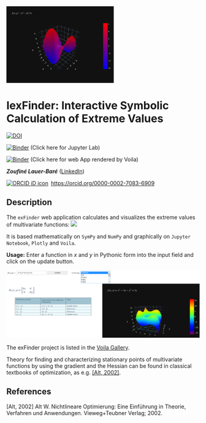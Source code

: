 <img src=Figures/fig2.svg height='200' >

# IexFinder: Interactive Symbolic Calculation of Extreme Values

[![DOI](https://zenodo.org/badge/424138887.svg)](https://zenodo.org/badge/latestdoi/424138887)

[![Binder](https://mybinder.org/badge_logo.svg)](https://mybinder.org/v2/gh/zolabar/IexFinder/HEAD) (Click here for Jupyter Lab)

[![Binder](https://mybinder.org/badge_logo.svg)](https://mybinder.org/v2/gh/zolabar/IexFinder/main?urlpath=voila%2Frender%2F/IexFinder_voila.ipynb) (Click here for web App rendered by Voila)

***Zoufiné Lauer-Baré*** ([LinkedIn](https://www.linkedin.com/in/zoufine-lauer-bare-14677a77)) <div itemscope itemtype="https://schema.org/Person"><a itemprop="sameAs" content="https://orcid.org/0000-0002-7083-6909" href="https://orcid.org/0000-0002-7083-6909" target="orcid.widget" rel="me noopener noreferrer" style="vertical-align:top;"><img src="https://orcid.org/sites/default/files/images/orcid_16x16.png" style="width:1em;margin-right:.5em;" alt="ORCID iD icon">https://orcid.org/0000-0002-7083-6909</a></div>

## Description

The ```exFinder``` web application calculates and visualizes the extreme values of multivariate functions: 
<img src="https://render.githubusercontent.com/render/math?math=f:\mathbb{R}^2\to\mathbb{R}">

It is based mathematically on ```SymPy``` and ```NumPy``` and graphically on ```Jupyter Notebook```, ```Plotly``` and ```Voila```.


**Usage:** Enter a function in *x* and *y* in Pythonic form into the input field and click on the update button.

<img src=Figures/exFinder_usage_4.PNG >

The exFinder project is listed in the [Voila Gallery](https://voila-gallery.org/). 

Theory for finding and characterizing stationary points of multivariate functions by using the gradient and the Hessian can be found in classical textbooks of optimization, as e.g. [[Alt, 2002]](https://link.springer.com/book/10.1007/978-3-322-84904-5).

## References

[Alt, 2002] Alt W. Nichtlineare Optimierung: Eine Einführung in Theorie, Verfahren und Anwendungen. Vieweg+Teubner Verlag; 2002.
